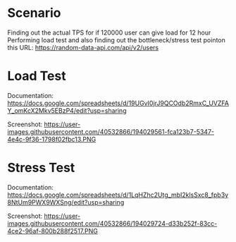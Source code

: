 # Scenario

Finding out the actual TPS for if 120000 user can give load for 12 hour
Performing load test and also finding out the bottleneck/stress test pointon this URL: https://random-data-api.com/api/v2/users



# Load Test

Documentation: https://docs.google.com/spreadsheets/d/19UGvI0jrJ9QCOdb2RmxC_UVZFAY_omKcX2Mkv5EBzP4/edit?usp=sharing

Screenshot: https://user-images.githubusercontent.com/40532866/194029561-fca123b7-5347-4e4c-9f36-1798f02fbc13.PNG



# Stress Test

Documentation: https://docs.google.com/spreadsheets/d/1LqHZhc2Utg_mbI2klsSxc8_fpb3y8NtUm9PWX9WXSng/edit?usp=sharing

Screenshot: https://user-images.githubusercontent.com/40532866/194029724-d33b252f-83cc-4ce2-96af-800b288f2517.PNG

